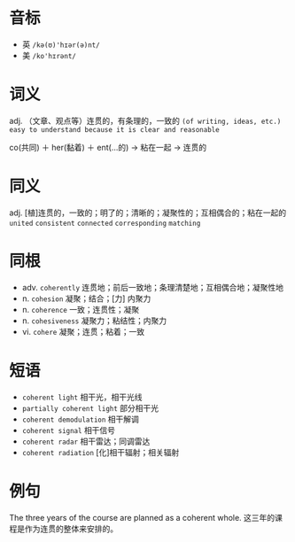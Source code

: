 # 音标

- 英 `/kə(ʊ)'hɪər(ə)nt/`
- 美 `/ko'hɪrənt/`

# 词义

adj. （文章、观点等）连贯的，有条理的，一致的
`(of writing, ideas, etc.) easy to understand because it is clear and reasonable`



co(共同) ＋ her(黏着) ＋ ent(…的) → 粘在一起 → 连贯的

# 同义

adj. [植]连贯的，一致的；明了的；清晰的；凝聚性的；互相偶合的；粘在一起的
`united` `consistent` `connected` `corresponding` `matching`

# 同根

- adv. `coherently` 连贯地；前后一致地；条理清楚地；互相偶合地；凝聚性地
- n. `cohesion` 凝聚；结合；[力] 内聚力
- n. `coherence` 一致；连贯性；凝聚
- n. `cohesiveness` 凝聚力；粘结性；内聚力
- vi. `cohere` 凝聚；连贯；粘着；一致

# 短语

- `coherent light` 相干光，相干光线
- `partially coherent light` 部分相干光
- `coherent demodulation` 相干解调
- `coherent signal` 相干信号
- `coherent radar` 相干雷达；同调雷达
- `coherent radiation` [化]相干辐射；相关辐射

# 例句

The three years of the course are planned as a coherent whole.
这三年的课程是作为连贯的整体来安排的。


